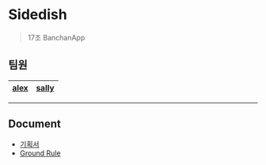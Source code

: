 # Sidedish

> 17조 BanchanApp

## 팀원

| [alex](https://github.com/SongTaehwan) | [sally](https://github.com/sally4405) |
| -------------------------------------- | ------------------------------------- |

---

## Document

- [기획서](https://www.figma.com/proto/mgYPOFyc7Aj6WI9j9GHcSy/%EB%AA%A8%EB%B0%94%EC%9D%BC_%EC%98%A8%EB%9D%BC%EC%9D%B8-%EC%A3%BC%EB%AC%B8-%EC%84%9C%EB%B9%84%EC%8A%A4?node-id=7140%3A3179&scaling=contain&page-id=9%3A1171)
- [Ground Rule](https://github.com/SongTaehwan/sidedish/wiki/Ground-Rule)
